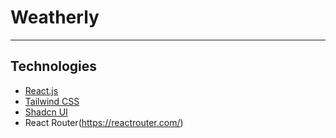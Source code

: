 # Weatherly

---

## Technologies

- [React.js](https://react.dev/)
- [Tailwind CSS](https://tailwindcss.com/)
- [Shadcn UI](https://ui.shadcn.com/)
- React Router(https://reactrouter.com/)
